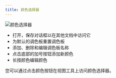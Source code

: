```yaml
---
title: 颜色选择器
---
```


![颜色选择器](color_selecer.png)

- 打开，保存对话框以在其他文档中访问它
- 为默认的调色板重置调色板
- 添加、删除和编辑调色板名称
- 点击底部的加号按钮添加新颜色
- 长按颜色编辑颜色

您可以通过点击颜色按钮在视图工具上访问颜色选择器。
